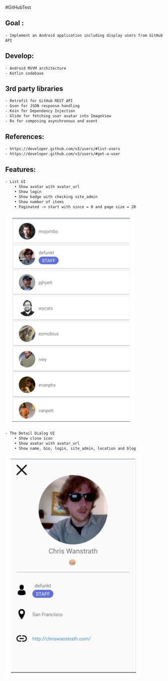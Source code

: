 #GitHubTest

## Goal :
    - Implement an Android application including display users from GitHub API

## Develop:
    - Android MVVM architecture
    - Kotlin codebase

## 3rd party libraries
    - Retrofit for GitHub REST API
    - Gson for JSON response handling
    - Koin for Dependency Injection
    - Glide for fetching user avatar into ImageView
    - Rx for composing asynchronous and event

## References:
    - https://developer.github.com/v3/users/#list-users
    - https://developer.github.com/v3/users/#get-a-user

## Features:
    - List UI
        • Show avatar with avatar_url
        • Show login
        • Show badge with checking site_admin
        • Show number of items
        • Paginated -> start with since = 0 and page size = 20
![](website/ui_user_list.png)

    - The Detail Dialog UI
        • Show close icon
        • Show avatar with avatar_url
        • Show name, bio, login, site_admin, location and blog
![](website/ui_user_detail.png)

